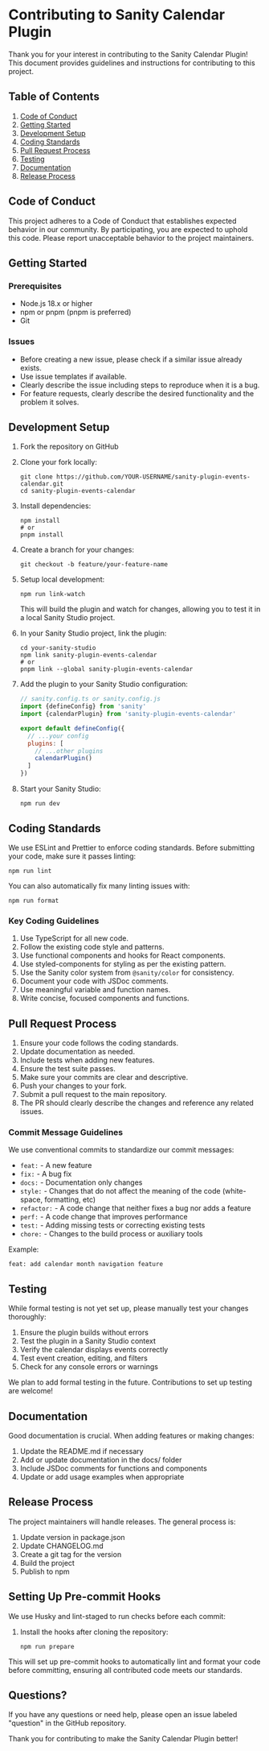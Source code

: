 # Contributing to Sanity Calendar Plugin

Thank you for your interest in contributing to the Sanity Calendar Plugin! This document provides guidelines and instructions for contributing to this project.

## Table of Contents

1. [Code of Conduct](#code-of-conduct)
2. [Getting Started](#getting-started)
3. [Development Setup](#development-setup)
4. [Coding Standards](#coding-standards)
5. [Pull Request Process](#pull-request-process)
6. [Testing](#testing)
7. [Documentation](#documentation)
8. [Release Process](#release-process)

## Code of Conduct

This project adheres to a Code of Conduct that establishes expected behavior in our community. By participating, you are expected to uphold this code. Please report unacceptable behavior to the project maintainers.

## Getting Started

### Prerequisites

- Node.js 18.x or higher
- npm or pnpm (pnpm is preferred)
- Git

### Issues

- Before creating a new issue, please check if a similar issue already exists.
- Use issue templates if available.
- Clearly describe the issue including steps to reproduce when it is a bug.
- For feature requests, clearly describe the desired functionality and the problem it solves.

## Development Setup

1. Fork the repository on GitHub
2. Clone your fork locally:
   ```
   git clone https://github.com/YOUR-USERNAME/sanity-plugin-events-calendar.git
   cd sanity-plugin-events-calendar
   ```

3. Install dependencies:
   ```
   npm install
   # or
   pnpm install
   ```

4. Create a branch for your changes:
   ```
   git checkout -b feature/your-feature-name
   ```

5. Setup local development:
   ```
   npm run link-watch
   ```
   This will build the plugin and watch for changes, allowing you to test it in a local Sanity Studio project.

6. In your Sanity Studio project, link the plugin:
   ```
   cd your-sanity-studio
   npm link sanity-plugin-events-calendar
   # or
   pnpm link --global sanity-plugin-events-calendar
   ```

7. Add the plugin to your Sanity Studio configuration:
   ```js
   // sanity.config.ts or sanity.config.js
   import {defineConfig} from 'sanity'
   import {calendarPlugin} from 'sanity-plugin-events-calendar'

   export default defineConfig({
     // ...your config
     plugins: [
       // ...other plugins
       calendarPlugin()
     ]
   })
   ```

8. Start your Sanity Studio:
   ```
   npm run dev
   ```

## Coding Standards

We use ESLint and Prettier to enforce coding standards. Before submitting your code, make sure it passes linting:

```
npm run lint
```

You can also automatically fix many linting issues with:

```
npm run format
```

### Key Coding Guidelines

1. Use TypeScript for all new code.
2. Follow the existing code style and patterns.
3. Use functional components and hooks for React components.
4. Use styled-components for styling as per the existing pattern.
5. Use the Sanity color system from `@sanity/color` for consistency.
6. Document your code with JSDoc comments.
7. Use meaningful variable and function names.
8. Write concise, focused components and functions.

## Pull Request Process

1. Ensure your code follows the coding standards.
2. Update documentation as needed.
3. Include tests when adding new features.
4. Ensure the test suite passes.
5. Make sure your commits are clear and descriptive.
6. Push your changes to your fork.
7. Submit a pull request to the main repository.
8. The PR should clearly describe the changes and reference any related issues.

### Commit Message Guidelines

We use conventional commits to standardize our commit messages:

- `feat:` - A new feature
- `fix:` - A bug fix
- `docs:` - Documentation only changes
- `style:` - Changes that do not affect the meaning of the code (white-space, formatting, etc)
- `refactor:` - A code change that neither fixes a bug nor adds a feature
- `perf:` - A code change that improves performance
- `test:` - Adding missing tests or correcting existing tests
- `chore:` - Changes to the build process or auxiliary tools

Example:
```
feat: add calendar month navigation feature
```

## Testing

While formal testing is not yet set up, please manually test your changes thoroughly:

1. Ensure the plugin builds without errors
2. Test the plugin in a Sanity Studio context
3. Verify the calendar displays events correctly
4. Test event creation, editing, and filters
5. Check for any console errors or warnings

We plan to add formal testing in the future. Contributions to set up testing are welcome!

## Documentation

Good documentation is crucial. When adding features or making changes:

1. Update the README.md if necessary
2. Add or update documentation in the docs/ folder
3. Include JSDoc comments for functions and components
4. Update or add usage examples when appropriate

## Release Process

The project maintainers will handle releases. The general process is:

1. Update version in package.json
2. Update CHANGELOG.md
3. Create a git tag for the version
4. Build the project
5. Publish to npm

## Setting Up Pre-commit Hooks

We use Husky and lint-staged to run checks before each commit:

1. Install the hooks after cloning the repository:
   ```
   npm run prepare
   ```

This will set up pre-commit hooks to automatically lint and format your code before committing, ensuring all contributed code meets our standards.

## Questions?

If you have any questions or need help, please open an issue labeled "question" in the GitHub repository.

Thank you for contributing to make the Sanity Calendar Plugin better!